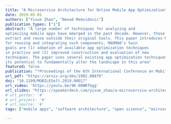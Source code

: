 ```yaml
---
title: "A Microservice Architecture for Online Mobile App Optimization"
date: 2019-05-01
authors: ["Yixue Zhao", "Nenad Medvidovic"]
publication_types: ["1"]
abstract: "A large number of techniques for analyzing and
optimizing mobile apps have emerged in the past decade. However, those techniques’ components are notoriously difficult to
extract and reuse outside their original tools. This paper introduces MAOMAO, a microservice-based reference architecture
for reusing and integrating such components. MAOMAO’s twin
goals are (1) adoption of available app optimization techniques
in practice and (2) improved construction and evaluation of new
techniques. The paper uses several existing app optimization techniques to illustrate both the motivation behind MAOMAO and
its potential to fundamentally alter the landscape in this area"
featured: false
publication: "*Proceedings of the 6th International Conference on Mobile Software Engineering and Systems* (**MOBILESoft** Visions Track)"
url_pdf: "https://arxiv.org/abs/1902.08879"
doi: "10.1109/MOBILESoft.2019.00017"
url_video: 'https://youtu.be/9K-0OWRfkgg'
url_slides: "https://speakerdeck.com/yixue_zhao/a-microservice-architecture-for-online-mobile-app-optimization"
# url_poster: '#'
# url_project: '#'
# url_source: '#'
tags: ["mobile apps", "software architecture", "open science", "microservice"]

---
```


